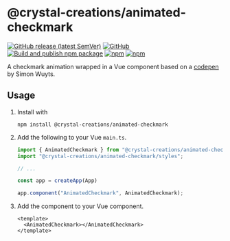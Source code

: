 # @crystal-creations/animated-checkmark
[![GitHub release (latest SemVer)](https://img.shields.io/github/v/release/Crystal-Creations-GbR/animated-checkmark?sort=semver)](https://github.com/Crystal-Creations-GbR/animated-checkmark/releases) [![GitHub](https://img.shields.io/github/license/Crystal-Creations-GbR/animated-checkmark)](LICENSE) [![Build and publish npm package](https://github.com/Crystal-Creations-GbR/animated-checkmark/actions/workflows/publish.yml/badge.svg)](https://github.com/Crystal-Creations-GbR/animated-checkmark/actions/workflows/publish.yml) [![npm](https://img.shields.io/npm/v/@crystal-creations/animated-checkmark)](https://www.npmjs.com/package/@crystal-creations/animated-checkmark) [![npm](https://img.shields.io/npm/dw/@crystal-creations/animated-checkmark)](https://www.npmjs.com/package/@crystal-creations/animated-checkmark)

A checkmark animation wrapped in a Vue component based on a [codepen](https://codepen.io/simonwuyts/pen/mmMYzx) by Simon Wuyts.

## Usage
1. Install with

   `npm install @crystal-creations/animated-checkmark`

2. Add the following to your Vue `main.ts`.
    ```ts
    import { AnimatedCheckmark } from "@crystal-creations/animated-checkmark";
    import "@crystal-creations/animated-checkmark/styles";
    
    // ...
    
    const app = createApp(App)
    
    app.component("AnimatedCheckmark", AnimatedCheckmark);
    ```

3. Add the component to your Vue component.
    ```vue
    <template>
      <AnimatedCheckmark></AnimatedCheckmark>
    </template>
    ```
